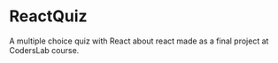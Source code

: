 # ReactQuiz
A multiple choice quiz with React about react
made as a final project at CodersLab course.

